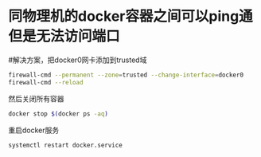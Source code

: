 # 同物理机的docker容器之间可以ping通但是无法访问端口

#解决方案，把docker0网卡添加到trusted域

```sh
firewall-cmd --permanent --zone=trusted --change-interface=docker0
firewall-cmd --reload
```

然后关闭所有容器

```sh
docker stop $(docker ps -aq)
```

重启docker服务

```sh
systemctl restart docker.service
```


